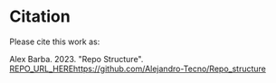 # Citation

Please cite this work as:

Alex Barba. 2023. "Repo Structure". [REPO_URL_HERE](https://github.com/Alejandro-Tecno/Repo_structure)https://github.com/Alejandro-Tecno/Repo_structure
